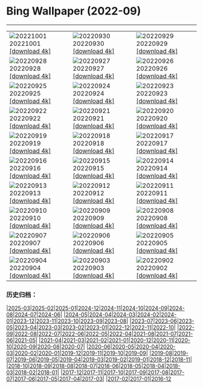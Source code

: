 # Bing Wallpaper (2022-09)
**************

<table><tr><td><img class="wallpaper" src="https://www.bing.com/th?id=OHR.BridalVeilFalls_JA-JP4311611826_1920x1080.jpg" alt="20221001"> 20221001 <a href="https://www.bing.com/th?id=OHR.BridalVeilFalls_JA-JP4311611826_UHD.jpg">[download 4k]</a></td><td><img class="wallpaper" src="https://www.bing.com/th?id=OHR.EubalaenaAustralis_JA-JP3668329079_1920x1080.jpg" alt="20220930"> 20220930 <a href="https://www.bing.com/th?id=OHR.EubalaenaAustralis_JA-JP3668329079_UHD.jpg">[download 4k]</a></td><td><img class="wallpaper" src="https://www.bing.com/th?id=OHR.InfiniD_JA-JP3494811780_1920x1080.jpg" alt="20220929"> 20220929 <a href="https://www.bing.com/th?id=OHR.InfiniD_JA-JP3494811780_UHD.jpg">[download 4k]</a></td></tr><tr><td><img class="wallpaper" src="https://www.bing.com/th?id=OHR.FosterCoveredBridge_JA-JP3376049773_1920x1080.jpg" alt="20220928"> 20220928 <a href="https://www.bing.com/th?id=OHR.FosterCoveredBridge_JA-JP3376049773_UHD.jpg">[download 4k]</a></td><td><img class="wallpaper" src="https://www.bing.com/th?id=OHR.YellowstoneUGB_JA-JP2972375415_1920x1080.jpg" alt="20220927"> 20220927 <a href="https://www.bing.com/th?id=OHR.YellowstoneUGB_JA-JP2972375415_UHD.jpg">[download 4k]</a></td><td><img class="wallpaper" src="https://www.bing.com/th?id=OHR.SusitnaRiver_JA-JP2811168089_1920x1080.jpg" alt="20220926"> 20220926 <a href="https://www.bing.com/th?id=OHR.SusitnaRiver_JA-JP2811168089_UHD.jpg">[download 4k]</a></td></tr><tr><td><img class="wallpaper" src="https://www.bing.com/th?id=OHR.AmazonMangroves_JA-JP2628042753_1920x1080.jpg" alt="20220925"> 20220925 <a href="https://www.bing.com/th?id=OHR.AmazonMangroves_JA-JP2628042753_UHD.jpg">[download 4k]</a></td><td><img class="wallpaper" src="https://www.bing.com/th?id=OHR.DarkSkyAcadia_JA-JP2177649071_1920x1080.jpg" alt="20220924"> 20220924 <a href="https://www.bing.com/th?id=OHR.DarkSkyAcadia_JA-JP2177649071_UHD.jpg">[download 4k]</a></td><td><img class="wallpaper" src="https://www.bing.com/th?id=OHR.LastDollarRoad_JA-JP2023000360_1920x1080.jpg" alt="20220923"> 20220923 <a href="https://www.bing.com/th?id=OHR.LastDollarRoad_JA-JP2023000360_UHD.jpg">[download 4k]</a></td></tr><tr><td><img class="wallpaper" src="https://www.bing.com/th?id=OHR.RhinocerosUnicornis_JA-JP5127781121_1920x1080.jpg" alt="20220922"> 20220922 <a href="https://www.bing.com/th?id=OHR.RhinocerosUnicornis_JA-JP5127781121_UHD.jpg">[download 4k]</a></td><td><img class="wallpaper" src="https://www.bing.com/th?id=OHR.PWPeaceDoves_JA-JP4761211856_1920x1080.jpg" alt="20220921"> 20220921 <a href="https://www.bing.com/th?id=OHR.PWPeaceDoves_JA-JP4761211856_UHD.jpg">[download 4k]</a></td><td><img class="wallpaper" src="https://www.bing.com/th?id=OHR.SitkaOtters_JA-JP3956360423_1920x1080.jpg" alt="20220920"> 20220920 <a href="https://www.bing.com/th?id=OHR.SitkaOtters_JA-JP3956360423_UHD.jpg">[download 4k]</a></td></tr><tr><td><img class="wallpaper" src="https://www.bing.com/th?id=OHR.OldOwl2022_JA-JP6310024287_1920x1080.jpg" alt="20220919"> 20220919 <a href="https://www.bing.com/th?id=OHR.OldOwl2022_JA-JP6310024287_UHD.jpg">[download 4k]</a></td><td><img class="wallpaper" src="https://www.bing.com/th?id=OHR.ArashiyamaBamboo_JA-JP3173053038_1920x1080.jpg" alt="20220918"> 20220918 <a href="https://www.bing.com/th?id=OHR.ArashiyamaBamboo_JA-JP3173053038_UHD.jpg">[download 4k]</a></td><td><img class="wallpaper" src="https://www.bing.com/th?id=OHR.Wellenflug_JA-JP2926731181_1920x1080.jpg" alt="20220917"> 20220917 <a href="https://www.bing.com/th?id=OHR.Wellenflug_JA-JP2926731181_UHD.jpg">[download 4k]</a></td></tr><tr><td><img class="wallpaper" src="https://www.bing.com/th?id=OHR.PyreneesPark_JA-JP2717995286_1920x1080.jpg" alt="20220916"> 20220916 <a href="https://www.bing.com/th?id=OHR.PyreneesPark_JA-JP2717995286_UHD.jpg">[download 4k]</a></td><td><img class="wallpaper" src="https://www.bing.com/th?id=OHR.SanMartinoVillage_JA-JP2439735431_1920x1080.jpg" alt="20220915"> 20220915 <a href="https://www.bing.com/th?id=OHR.SanMartinoVillage_JA-JP2439735431_UHD.jpg">[download 4k]</a></td><td><img class="wallpaper" src="https://www.bing.com/th?id=OHR.MarbleCanyon_JA-JP2168506578_1920x1080.jpg" alt="20220914"> 20220914 <a href="https://www.bing.com/th?id=OHR.MarbleCanyon_JA-JP2168506578_UHD.jpg">[download 4k]</a></td></tr><tr><td><img class="wallpaper" src="https://www.bing.com/th?id=OHR.Aracari_JA-JP1883476870_1920x1080.jpg" alt="20220913"> 20220913 <a href="https://www.bing.com/th?id=OHR.Aracari_JA-JP1883476870_UHD.jpg">[download 4k]</a></td><td><img class="wallpaper" src="https://www.bing.com/th?id=OHR.SpaceDay2022_JA-JP4985849073_1920x1080.jpg" alt="20220912"> 20220912 <a href="https://www.bing.com/th?id=OHR.SpaceDay2022_JA-JP4985849073_UHD.jpg">[download 4k]</a></td><td><img class="wallpaper" src="https://www.bing.com/th?id=OHR.KeralaIndia_JA-JP4113467482_1920x1080.jpg" alt="20220911"> 20220911 <a href="https://www.bing.com/th?id=OHR.KeralaIndia_JA-JP4113467482_UHD.jpg">[download 4k]</a></td></tr><tr><td><img class="wallpaper" src="https://www.bing.com/th?id=OHR.SkyTreeMoon2022_JA-JP3772619121_1920x1080.jpg" alt="20220910"> 20220910 <a href="https://www.bing.com/th?id=OHR.SkyTreeMoon2022_JA-JP3772619121_UHD.jpg">[download 4k]</a></td><td><img class="wallpaper" src="https://www.bing.com/th?id=OHR.BHNMBelize_JA-JP2945204393_1920x1080.jpg" alt="20220909"> 20220909 <a href="https://www.bing.com/th?id=OHR.BHNMBelize_JA-JP2945204393_UHD.jpg">[download 4k]</a></td><td><img class="wallpaper" src="https://www.bing.com/th?id=OHR.CircumnavigationAnni_JA-JP3754016390_1920x1080.jpg" alt="20220908"> 20220908 <a href="https://www.bing.com/th?id=OHR.CircumnavigationAnni_JA-JP3754016390_UHD.jpg">[download 4k]</a></td></tr><tr><td><img class="wallpaper" src="https://www.bing.com/th?id=OHR.MuseudoAmanha_JA-JP3229221018_1920x1080.jpg" alt="20220907"> 20220907 <a href="https://www.bing.com/th?id=OHR.MuseudoAmanha_JA-JP3229221018_UHD.jpg">[download 4k]</a></td><td><img class="wallpaper" src="https://www.bing.com/th?id=OHR.SquirrelMushroom_JA-JP4809361060_1920x1080.jpg" alt="20220906"> 20220906 <a href="https://www.bing.com/th?id=OHR.SquirrelMushroom_JA-JP4809361060_UHD.jpg">[download 4k]</a></td><td><img class="wallpaper" src="https://www.bing.com/th?id=OHR.TaigaRoad_JA-JP2648039532_1920x1080.jpg" alt="20220905"> 20220905 <a href="https://www.bing.com/th?id=OHR.TaigaRoad_JA-JP2648039532_UHD.jpg">[download 4k]</a></td></tr><tr><td><img class="wallpaper" src="https://www.bing.com/th?id=OHR.ArambolBeach_JA-JP1104269915_1920x1080.jpg" alt="20220904"> 20220904 <a href="https://www.bing.com/th?id=OHR.ArambolBeach_JA-JP1104269915_UHD.jpg">[download 4k]</a></td><td><img class="wallpaper" src="https://www.bing.com/th?id=OHR.JonesBeachHarpSeal_JA-JP2777618502_1920x1080.jpg" alt="20220903"> 20220903 <a href="https://www.bing.com/th?id=OHR.JonesBeachHarpSeal_JA-JP2777618502_UHD.jpg">[download 4k]</a></td><td><img class="wallpaper" src="https://www.bing.com/th?id=OHR.MalaysiaTwinTowers_JA-JP2648180088_1920x1080.jpg" alt="20220902"> 20220902 <a href="https://www.bing.com/th?id=OHR.MalaysiaTwinTowers_JA-JP2648180088_UHD.jpg">[download 4k]</a></td></tr></table>

### 历史归档：

|[2025-03](/../2025-03/2025-03.md)|[2025-02](/../2025-02/2025-02.md)|[2025-01](/../2025-01/2025-01.md)|[2024-12](/../2024-12/2024-12.md)|[2024-11](/../2024-11/2024-11.md)|[2024-10](/../2024-10/2024-10.md)|[2024-09](/../2024-09/2024-09.md)|[2024-08](/../2024-08/2024-08.md)|[2024-07](/../2024-07/2024-07.md)|[2024-06](/../2024-06/2024-06.md)|
|[2024-05](/../2024-05/2024-05.md)|[2024-04](/../2024-04/2024-04.md)|[2024-03](/../2024-03/2024-03.md)|[2024-02](/../2024-02/2024-02.md)|[2024-01](/../2024-01/2024-01.md)|[2023-12](/../2023-12/2023-12.md)|[2023-11](/../2023-11/2023-11.md)|[2023-10](/../2023-10/2023-10.md)|[2023-09](/../2023-09/2023-09.md)|[2023-08](/../2023-08/2023-08.md)|
|[2023-07](/../2023-07/2023-07.md)|[2023-06](/../2023-06/2023-06.md)|[2023-05](/../2023-05/2023-05.md)|[2023-04](/../2023-04/2023-04.md)|[2023-03](/../2023-03/2023-03.md)|[2023-02](/../2023-02/2023-02.md)|[2023-01](/../2023-01/2023-01.md)|[2022-12](/../2022-12/2022-12.md)|[2022-11](/../2022-11/2022-11.md)|[2022-10](/../2022-10/2022-10.md)|
|[2022-09](/2022-09.md)|[2022-08](/../2022-08/2022-08.md)|[2022-07](/../2022-07/2022-07.md)|[2022-06](/../2022-06/2022-06.md)|[2022-05](/../2022-05/2022-05.md)|[2022-04](/../2022-04/2022-04.md)|[2021-08](/../2021-08/2021-08.md)|[2021-07](/../2021-07/2021-07.md)|[2021-06](/../2021-06/2021-06.md)|[2021-05](/../2021-05/2021-05.md)|
|[2021-04](/../2021-04/2021-04.md)|[2021-03](/../2021-03/2021-03.md)|[2021-02](/../2021-02/2021-02.md)|[2021-01](/../2021-01/2021-01.md)|[2020-12](/../2020-12/2020-12.md)|[2020-11](/../2020-11/2020-11.md)|[2020-10](/../2020-10/2020-10.md)|[2020-09](/../2020-09/2020-09.md)|[2020-08](/../2020-08/2020-08.md)|[2020-07](/../2020-07/2020-07.md)|
|[2020-06](/../2020-06/2020-06.md)|[2020-05](/../2020-05/2020-05.md)|[2020-04](/../2020-04/2020-04.md)|[2020-03](/../2020-03/2020-03.md)|[2020-02](/../2020-02/2020-02.md)|[2020-01](/../2020-01/2020-01.md)|[2019-12](/../2019-12/2019-12.md)|[2019-11](/../2019-11/2019-11.md)|[2019-10](/../2019-10/2019-10.md)|[2019-09](/../2019-09/2019-09.md)|
|[2019-08](/../2019-08/2019-08.md)|[2019-07](/../2019-07/2019-07.md)|[2019-06](/../2019-06/2019-06.md)|[2019-05](/../2019-05/2019-05.md)|[2019-04](/../2019-04/2019-04.md)|[2019-03](/../2019-03/2019-03.md)|[2019-02](/../2019-02/2019-02.md)|[2019-01](/../2019-01/2019-01.md)|[2018-12](/../2018-12/2018-12.md)|[2018-11](/../2018-11/2018-11.md)|
|[2018-10](/../2018-10/2018-10.md)|[2018-09](/../2018-09/2018-09.md)|[2018-08](/../2018-08/2018-08.md)|[2018-07](/../2018-07/2018-07.md)|[2018-06](/../2018-06/2018-06.md)|[2018-05](/../2018-05/2018-05.md)|[2018-04](/../2018-04/2018-04.md)|[2018-03](/../2018-03/2018-03.md)|[2018-02](/../2018-02/2018-02.md)|[2018-01](/../2018-01/2018-01.md)|
|[2017-12](/../2017-12/2017-12.md)|[2017-11](/../2017-11/2017-11.md)|[2017-10](/../2017-10/2017-10.md)|[2017-09](/../2017-09/2017-09.md)|[2017-08](/../2017-08/2017-08.md)|[2017-07](/../2017-07/2017-07.md)|[2017-06](/../2017-06/2017-06.md)|[2017-05](/../2017-05/2017-05.md)|[2017-04](/../2017-04/2017-04.md)|[2017-03](/../2017-03/2017-03.md)|
|[2017-02](/../2017-02/2017-02.md)|[2017-01](/../2017-01/2017-01.md)|[2016-12](/../2016-12/2016-12.md)